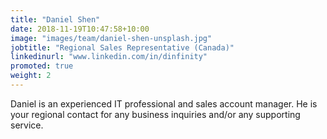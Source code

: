 ```yaml
---
title: "Daniel Shen"
date: 2018-11-19T10:47:58+10:00
image: "images/team/daniel-shen-unsplash.jpg"
jobtitle: "Regional Sales Representative (Canada)"
linkedinurl: "www.linkedin.com/in/dinfinity"
promoted: true
weight: 2
---
```


Daniel is an experienced IT professional and sales account manager. He is your regional contact for any business inquiries and/or any supporting service.
